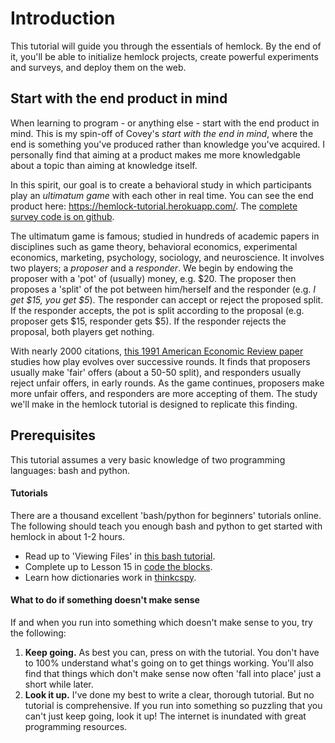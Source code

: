 <script async src="https://cdn.jsdelivr.net/npm/mathjax@2/MathJax.js?config=TeX-AMS-MML_CHTML"></script>

# Introduction

This tutorial will guide you through the essentials of hemlock. By the end of it, you'll be able to initialize hemlock projects, create powerful experiments and surveys, and deploy them on the web.

## Start with the end product in mind

When learning to program - or anything else - start with the end product in mind. This is my spin-off of Covey's *start with the end in mind*, where the end is something you've produced rather than knowledge you've acquired. I personally find that aiming at a product makes me more knowledgable about a topic than aiming at knowledge itself.

In this spirit, our goal is to create a behavioral study in which participants play an *ultimatum game* with each other in real time. You can see the end product here: <a href="https://hemlock-tutorial.herokuapp.com/" target="_blank">https://hemlock-tutorial.herokuapp.com/</a>. The <a href="https://github.com/dsbowen/hemlock/blob/master/survey.py" target="_blank">complete survey code is on github</a>.

The ultimatum game is famous; studied in hundreds of academic papers in disciplines such as game theory, behavioral economics, experimental economics, marketing, psychology, sociology, and neuroscience. It involves two players; a *proposer* and a *responder*. We begin by endowing the proposer with a 'pot' of (usually) money, e.g. $20. The proposer then proposes a 'split' of the pot between him/herself and the responder (e.g. *I get $15, you get $5*). The responder can accept or reject the proposed split. If the responder accepts, the pot is split according to the proposal (e.g. proposer gets $15, responder gets $5). If the responder rejects the proposal, both players get nothing.

With nearly 2000 citations, <a href="https://www.jstor.org/stable/2006907" target="_blank">this 1991 American Economic Review paper</a> studies how play evolves over successive rounds. It finds that proposers usually make 'fair' offers (about a 50-50 split), and responders usually reject unfair offers, in early rounds. As the game continues, proposers make more unfair offers, and responders are more accepting of them. The study we'll make in the hemlock tutorial is designed to replicate this finding.

## Prerequisites

This tutorial assumes a very basic knowledge of two programming languages: bash and python.

#### Tutorials

There are a thousand excellent 'bash/python for beginners' tutorials online. The following should teach you enough bash and python to get started with hemlock in about 1-2 hours. 

- Read up to 'Viewing Files' in [this bash tutorial](https://towardsdatascience.com/basics-of-bash-for-beginners-92e53a4c117a). 
- Complete up to Lesson 15 in [code the blocks](https://codetheblocks.com/).
- Learn how dictionaries work in [thinkcspy](https://runestone.academy/runestone/books/published/thinkcspy/Dictionaries/intro-Dictionaries.html).

#### What to do if something doesn't make sense

If and when you run into something which doesn't make sense to you, try the following:

1. **Keep going.** As best you can, press on with the tutorial. You don't have to 100% understand what's going on to get things working. You'll also find that things which don't make sense now often 'fall into place' just a short while later.
2. **Look it up.** I've done my best to write a clear, thorough tutorial. But no tutorial is comprehensive. If you run into something so puzzling that you can't just keep going, look it up! The internet is inundated with great programming resources.

<!-- ## For game theorists: a note on equilibrium concepts

This note is irrelevant to the hemlock tutorial; it's mostly to appease the game theorists in the audience.

We may object to the description of 'fair' versus 'unfair' offers; preferring to discuss equilibrium and non-equilibrium strategies. I'll take a moment to discuss equilibrium strategies and outcomes assuming that a player's utility is monotonically increasing in his/her own payoff and is independent of other players' payoffs.

In the classical ultimatum game in which the proposer has a continuous action space, there are multiple Nash equilibria, but a unique subgame perfect Nash equilibrium (SPNE). The SPNE strategies are that the proposer offers $0 and the responder will accept any offer, meaning that the SPNE outcome is that the proposer will receive the entire pot and the responder will receive $0.

Our game modifies the classical ultimatum game in two respects. First, the proposer has a discrete action space. Offers are in increments of $1. This opens up a second SPNE strategy set: the proposer offers $1 and the responder accepts any offer except for $0, meaning that the SPNE outcome is that the proposer will receive the entire pot minus $1 and the responder will receive $1.

The second and more important modification is that players move simultaneously, rather than sequentially. Rather than receiving an offer then accepting or rejecting it, responders announce a number such that they will accept any offer which gives them at least that amount of money. To predict gameplay, consider trembling hand perfect equilibria (THPE). The THPE strategy sets and outcomes are similar to the SPNE strategy sets and outcomes:

1. The proposer offers $0 with probability \(1-(|A_p|-1)\epsilon\), where \(A_p\) is the proposer's action set, and offers all other amounts with probability \(\epsilon\). The responder announces $0 with probability \(1-(|A_r|-1)\epsilon\), where \(A_r\) is the responder's action set, and announces all other amounts with probability \(\epsilon\). The modal equilibrium outcome is that the proposer receives the entire pot and the responder receives $0.
2. The proposer offers $1 with probability \(1-(|A_p|-1)\epsilon\), and offers all other amounts with probability \(\epsilon\). The responder announces $1 with probability \(1-(|A_r|-1)\epsilon\), and all other amounts with probability \(\epsilon\). The modal equilibrium outcome is that the proposer receives the entire pot minus $1 and the responder receives $1. -->
